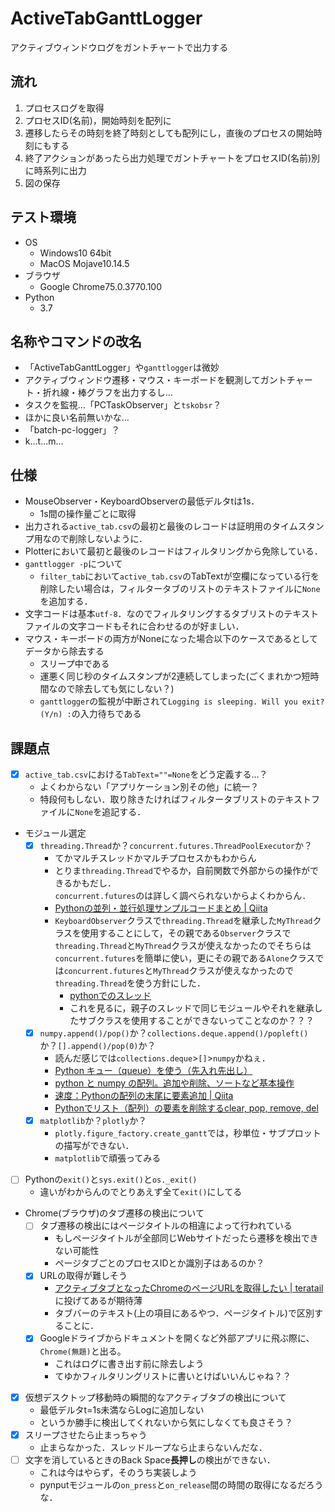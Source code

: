 # ActiveTabGanttLogger
アクティブウィンドウログをガントチャートで出力する

## 流れ
1. プロセスログを取得
2. プロセスID(名前)，開始時刻を配列に
3. 遷移したらその時刻を終了時刻としても配列にし，直後のプロセスの開始時刻にもする
4. 終了アクションがあったら出力処理でガントチャートをプロセスID(名前)別に時系列に出力
5. 図の保存

## テスト環境
- OS
    - Windows10 64bit
    - MacOS Mojave10.14.5
- ブラウザ
    - Google Chrome75.0.3770.100
- Python
    - 3.7

## 名称やコマンドの改名
- 「ActiveTabGanttLogger」や`ganttlogger`は微妙
- アクティブウィンドウ遷移・マウス・キーボードを観測してガントチャート・折れ線・棒グラフを出力するし…
- タスクを監視…「PCTaskObserver」と`tskobsr`？
- ほかに良い名前無いかな…
- 「batch-pc-logger」？
- k...t...m...

## 仕様
- MouseObserver・KeyboardObserverの最低デルタtは1s．
    - 1s間の操作量ごとに取得
- 出力される`active_tab.csv`の最初と最後のレコードは証明用のタイムスタンプ用なので削除しないように．
- Plotterにおいて最初と最後のレコードはフィルタリングから免除している．
- `ganttlogger -p`について
    - `filter_tab`において`active_tab.csv`のTabTextが空欄になっている行を削除したい場合は，フィルタータブのリストのテキストファイルに`None`を追加する．
- 文字コードは基本`utf-8`．なのでフィルタリングするタブリストのテキストファイルの文字コードもそれに合わせるのが好ましい．
- マウス・キーボードの両方がNoneになった場合以下のケースであるとしてデータから除去する
    - スリープ中である
    - 運悪く同じ秒のタイムスタンプが2連続してしまった(ごくまれかつ短時間なので除去しても気にしない？)
    - `ganttlogger`の監視が中断されて`Logging is sleeping. Will you exit?(Y/n) :`の入力待ちである

## 課題点
- [x] `active_tab.csv`における`TabText=""=None`をどう定義する…？
    - よくわからない「アプリケーション別その他」に統一？
    - 特段何もしない．取り除きたければフィルタータブリストのテキストファイルに`None`を追記する．
- モジュール選定
    - [x] `threading.Thread`か？`concurrent.futures.ThreadPoolExecutor`か？
        - てかマルチスレッドかマルチプロセスかもわからん
        - とりま`threading.Thread`でやるか，自前関数で外部からの操作ができるかもだし．  
        `concurrent.futures`のは詳しく調べられないからよくわからん．
        - [Pythonの並列・並行処理サンプルコードまとめ | Qiita](https://qiita.com/castaneai/items/9cc33817419896667f34)
        - `KeyboardObserver`クラスで`threading.Thread`を継承した`MyThread`クラスを使用することにして，その親である`Observer`クラスで`threading.Thread`と`MyThread`クラスが使えなかったのでそちらは`concurrent.futures`を簡単に使い，更にその親である`Alone`クラスでは`concurrent.futures`と`MyThread`クラスが使えなかったので`threading.Thread`を使う方針にした．
            - [pythonでのスレッド](http://nobunaga.hatenablog.jp/entry/2016/06/03/204450)
            - これを見るに，親子のスレッドで同じモジュールやそれを継承したサブクラスを使用することができないってことなのか？？？
    - [x] `numpy.append()/pop()`か？`collections.deque.append()/popleft()`か？`[].append()/pop(0)`か？
        - 読んだ感じでは`collections.deque`>`[]`>`numpy`かねぇ．
        - [Python キュー（queue）を使う（先入れ先出し）](https://pg-chain.com/python-queue)
        - [python と numpy の配列。追加や削除、ソートなど基本操作](http://ailaby.com/list_array/#id3_2)
        - [速度：Pythonの配列の末尾に要素追加 | Qiita](https://qiita.com/ykatsu111/items/be274f76d42f6b982ba4)
        - [Pythonでリスト（配列）の要素を削除するclear, pop, remove, del](https://note.nkmk.me/python-list-clear-pop-remove-del/#pop)
    - [x] `matplotlib`か？`plotly`か？
        - `plotly.figure_factory.create_gantt`では，秒単位・サブプロットの描写ができない．
        - `matplotlib`で頑張ってみる
- [ ] Pythonの`exit()`と`sys.exit()`と`os._exit()`
    - 違いがわからんのでとりあえず全て`exit()`にしてる
- Chrome(ブラウザ)のタブ遷移の検出について
    - [ ] タブ遷移の検出にはページタイトルの相違によって行われている
        - もしページタイトルが全部同じWebサイトだったら遷移を検出できない可能性
        - ページタブごとのプロセスIDとか識別子はあるのか？
    - [x] URLの取得が難しそう
        - [アクティブタブとなったChromeのページURLを取得したい | teratail](https://teratail.com/questions/197377)に投げてあるが期待薄
        - タブバーのテキスト(上の項目にあるやつ．ページタイトル)で区別することに．
    - [x] Googleドライブからドキュメントを開くなど外部アプリに飛ぶ際に、`Chrome(無題)`と出る。
        - これはログに書き出す前に除去しよう
        - てゆかフィルタリングリストに書いとけばいいんじゃね？？
- [x] 仮想デスクトップ移動時の瞬間的なアクティブタブの検出について
    - 最低デルタt=1s未満ならLogに追加しない
    - というか勝手に検出してくれないから気にしなくても良さそう？
- [x] スリープさせたら止まっちゃう
    - 止まらなかった．スレッドループなら止まらないんだな．
- [ ] 文字を消しているときのBack Space**長押し**の検出ができない．
    - これは今はやらず，そのうち実装しよう
    - pynputモジュールの`on_press`と`on_release`間の時間の取得になるだろうな．